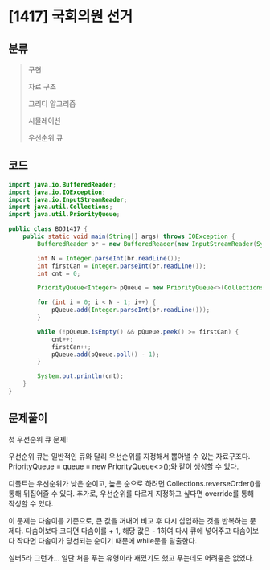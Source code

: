 # [1417] 국회의원 선거

## 분류
> 구현
>
> 자료 구조
> 
> 그리디 알고리즘
> 
> 시뮬레이션
> 
> 우선순위 큐

## 코드
```java
import java.io.BufferedReader;
import java.io.IOException;
import java.io.InputStreamReader;
import java.util.Collections;
import java.util.PriorityQueue;

public class BOJ1417 {
    public static void main(String[] args) throws IOException {
        BufferedReader br = new BufferedReader(new InputStreamReader(System.in));

        int N = Integer.parseInt(br.readLine());
        int firstCan = Integer.parseInt(br.readLine());
        int cnt = 0;

        PriorityQueue<Integer> pQueue = new PriorityQueue<>(Collections.reverseOrder());

        for (int i = 0; i < N - 1; i++) {
            pQueue.add(Integer.parseInt(br.readLine()));
        }

        while (!pQueue.isEmpty() && pQueue.peek() >= firstCan) {
            cnt++;
            firstCan++;
            pQueue.add(pQueue.poll() - 1);
        }

        System.out.println(cnt);
    }
}
```

## 문제풀이

첫 우선순위 큐 문제!

우선순위 큐는 일반적인 큐와 달리 우선순위를 지정해서 뽑아낼 수 있는 자료구조다. 
PriorityQueue<Integer> = queue = new PriorityQueue<>();와 같이 생성할 수 있다.

디폴트는 우선순위가 낮은 순이고, 높은 순으로 하려면 Collections.reverseOrder()을 통해 뒤집어줄 수 있다. 추가로, 우선순위를 다르게 지정하고 싶다면 override를 통해 작성할 수 있다.

이 문제는 다솜이를 기준으로, 큰 값을 꺼내어 비교 후 다시 삽입하는 것을 반복하는 문제다.
다솜이보다 크다면 다솜이를 + 1, 해당 값은 - 1하여 다시 큐에 넣어주고 다솜이보다 작다면 다솜이가 당선되는 순이기 때문에 while문을 탈출한다.

실버5라 그런가... 일단 처음 푸는 유형이라 재밌기도 했고 푸는데도 어려움은 없었다. 

